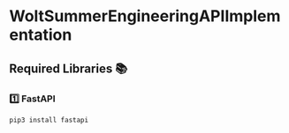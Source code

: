 # WoltSummerEngineeringAPIImplementation

## Required Libraries 📚
### 1️⃣ FastAPI
`pip3 install fastapi`
